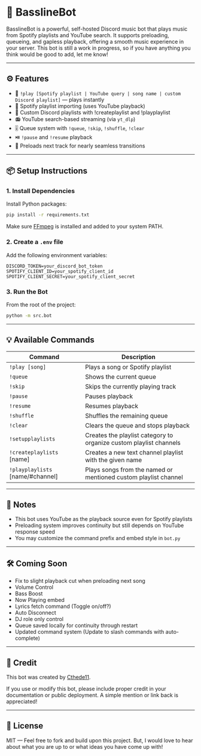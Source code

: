 # 🎵 BasslineBot

BasslineBot is a powerful, self-hosted Discord music bot that plays music from Spotify playlists and YouTube search. It supports preloading, queueing, and gapless playback, offering a smooth music experience in your server. This bot is still a work in progress, so if you have anything you think would be good to add, let me know! 

---

## ⚙️ Features

- 🔗 `!play [Spotify playlist | YouTube query | song name | custom Discord playlist]` — plays instantly
- 📄 Spotify playlist importing (uses YouTube playback)
- 🎵 Custom Discord playlists with !createplaylist and !playplaylist
- 📻 YouTube search-based streaming (via `yt_dlp`)
- 🎚️ Queue system with `!queue`, `!skip`, `!shuffle`, `!clear`
- ⏯️ `!pause` and `!resume` playback
- 🚀 Preloads next track for nearly seamless transitions

---

## 📦 Setup Instructions

### 1. Install Dependencies

Install Python packages:

```bash
pip install -r requirements.txt
```

Make sure [FFmpeg](https://ffmpeg.org/download.html) is installed and added to your system PATH.

### 2. Create a `.env` file

Add the following environment variables:

```
DISCORD_TOKEN=your_discord_bot_token
SPOTIFY_CLIENT_ID=your_spotify_client_id
SPOTIFY_CLIENT_SECRET=your_spotify_client_secret
```

### 3. Run the Bot

From the root of the project:

```bash
python -m src.bot
```

---

## 💡 Available Commands

| Command                           | Description                                                          |
|-----------------------------------|----------------------------------------------------------------------|
| `!play [song]`                    | Plays a song or Spotify playlist                                     |
| `!queue`                          | Shows the current queue                                              |
| `!skip`                           | Skips the currently playing track                                    |
| `!pause`                          | Pauses playback                                                      |
| `!resume`                         | Resumes playback                                                     |
| `!shuffle`                        | Shuffles the remaining queue                                         |
| `!clear`                          | Clears the queue and stops playback                                  |
| `!setupplaylists`                 | Creates the playlist category to organize custom playlist channels   |
| `!createplaylists` [name]         | Creates a new text channel playlist with the given name              |
| `!playplaylists` [name/#channel]  | Plays songs from the named or mentioned custom playlist channel      |

---

## 📌 Notes

- This bot uses YouTube as the playback source even for Spotify playlists
- Preloading system improves continuity but still depends on YouTube response speed
- You may customize the command prefix and embed style in `bot.py`

---

## 🛠️ Coming Soon

- Fix to slight playback cut when preloading next song
- Volume Control
- Bass Boost
- Now Playing embed
- Lyrics fetch command (Toggle on/off?)
- Auto Disconnect
- DJ role only control
- Queue saved locally for continuity through restart
- Updated command system (Update to slash commands with auto-complete)

---

## 🙏 Credit

This bot was created by [Cthede11](https://github.com/Cthede11).

If you use or modify this bot, please include proper credit in your documentation or public deployment. A simple mention or link back is appreciated!

---
## 📜 License

MIT — Feel free to fork and build upon this project. But, I would love to hear about what you are up to or what ideas you have come up with!

